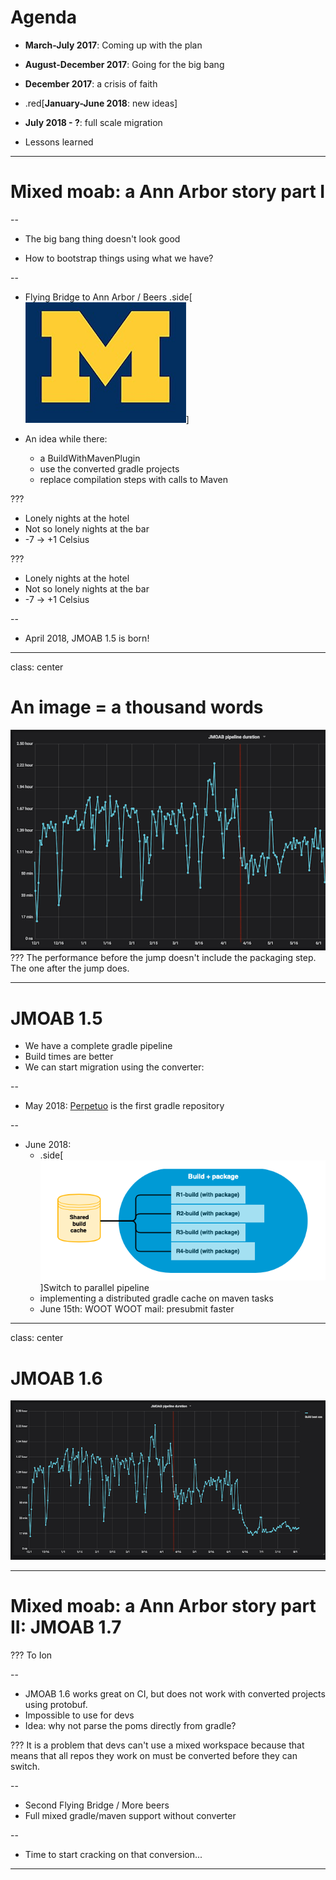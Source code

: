 # Agenda

- **March-July 2017**: Coming up with the plan

- **August-December 2017**: Going for the big bang

- **December 2017**: a crisis of faith

- .red[**January-June 2018**: new ideas]

- **July 2018 - ?**: full scale migration

- Lessons learned
---
# Mixed moab: a Ann Arbor story part I

--

- The big bang thing doesn't look good

- How to bootstrap things using what we have?

--

- Flying Bridge to Ann Arbor / Beers
.side[![Michigan U.](imgs/michigan.jpg)]
- An idea while there:

   - a BuildWithMavenPlugin
   - use the converted gradle projects
   - replace compilation steps with calls to Maven

???
- Lonely nights at the hotel
- Not so lonely nights at the bar
- -7 -> +1 Celsius

???
- Lonely nights at the hotel
- Not so lonely nights at the bar
- -7 -> +1 Celsius


--

- April 2018, JMOAB 1.5 is born!


---
class: center
# An image = a thousand words
![Performance](imgs/jmoab_perf_one.png)
???
The performance before the jump doesn't include the packaging step.
The one after the jump does.

---
# JMOAB 1.5

- We have a complete gradle pipeline
- Build times are better
- We can start migration using the converter:


--

- May 2018: [Perpetuo](http://review.criteois.lan/#/c/346423/) is the first gradle repository


--

- June 2018:
   - .side[![parallel pipeline](imgs/newPipeline.png)]Switch to parallel pipeline
   - implementing a distributed gradle cache on maven tasks
   - June 15th: WOOT WOOT mail: presubmit faster

---
class: center
# JMOAB 1.6
![Performance](imgs/jmoab_perf_two.png)

---
# Mixed moab: a Ann Arbor story part II: JMOAB 1.7

???
To Ion

--
- JMOAB 1.6 works great on CI, but does not work with converted projects using protobuf.
- Impossible to use for devs
- Idea: why not parse the poms directly from gradle?


???
It is a problem that devs can't use a mixed workspace because that means that all repos they work on must be converted before they can switch.


--

- Second Flying Bridge / More beers
- Full mixed gradle/maven support without converter


--

- Time to start cracking on that conversion...

---
